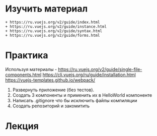 # Изучить материал
    + https://ru.vuejs.org/v2/guide/index.html
    + https://ru.vuejs.org/v2/guide/instance.html
    + https://ru.vuejs.org/v2/guide/syntax.html
    + https://ru.vuejs.org/v2/guide/forms.html
# Практика

Используя материалы -
    https://ru.vuejs.org/v2/guide/single-file-components.html
    https://cli.vuejs.org/ru/guide/installation.html
    https://vuejs-templates.github.io/webpack/
    
1) Развернуть приложение (без тестов).
2) Создать 3 компоненты и применить их в HelloWorld компоненте
3) Написать .gitignore что бы исключить файлы компиляции
4) Создать репозиторий и закомитить

# Лекция

